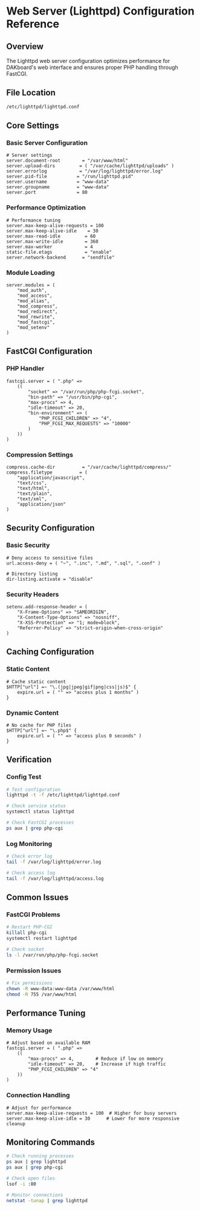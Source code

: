 # Web Server (Lighttpd) Configuration Reference

## Overview
The Lighttpd web server configuration optimizes performance for DAKboard's web interface and ensures proper PHP handling through FastCGI.

## File Location
```bash
/etc/lighttpd/lighttpd.conf
```

## Core Settings

### Basic Server Configuration
```nginx
# Server settings
server.document-root        = "/var/www/html"
server.upload-dirs         = ( "/var/cache/lighttpd/uploads" )
server.errorlog            = "/var/log/lighttpd/error.log"
server.pid-file           = "/run/lighttpd.pid"
server.username           = "www-data"
server.groupname          = "www-data"
server.port               = 80
```

### Performance Optimization
```nginx
# Performance tuning
server.max-keep-alive-requests = 100
server.max-keep-alive-idle    = 30
server.max-read-idle         = 60
server.max-write-idle        = 360
server.max-worker            = 4
static-file.etags            = "enable"
server.network-backend      = "sendfile"
```

### Module Loading
```nginx
server.modules = (
    "mod_auth",
    "mod_access",
    "mod_alias",
    "mod_compress",
    "mod_redirect",
    "mod_rewrite",
    "mod_fastcgi",
    "mod_setenv"
)
```

## FastCGI Configuration

### PHP Handler
```nginx
fastcgi.server = ( ".php" =>
    ((
        "socket" => "/var/run/php/php-fcgi.socket",
        "bin-path" => "/usr/bin/php-cgi",
        "max-procs" => 4,
        "idle-timeout" => 20,
        "bin-environment" => (
            "PHP_FCGI_CHILDREN" => "4",
            "PHP_FCGI_MAX_REQUESTS" => "10000"
        )
    ))
)
```

### Compression Settings
```nginx
compress.cache-dir          = "/var/cache/lighttpd/compress/"
compress.filetype          = (
    "application/javascript",
    "text/css",
    "text/html",
    "text/plain",
    "text/xml",
    "application/json"
)
```

## Security Configuration

### Basic Security
```nginx
# Deny access to sensitive files
url.access-deny = ( "~", ".inc", ".md", ".sql", ".conf" )

# Directory listing
dir-listing.activate = "disable"
```

### Security Headers
```nginx
setenv.add-response-header = (
    "X-Frame-Options" => "SAMEORIGIN",
    "X-Content-Type-Options" => "nosniff",
    "X-XSS-Protection" => "1; mode=block",
    "Referrer-Policy" => "strict-origin-when-cross-origin"
)
```

## Caching Configuration

### Static Content
```nginx
# Cache static content
$HTTP["url"] =~ "\.(jpg|jpeg|gif|png|css|js)$" {
    expire.url = ( "" => "access plus 1 months" )
}
```

### Dynamic Content
```nginx
# No cache for PHP files
$HTTP["url"] =~ "\.php$" {
    expire.url = ( "" => "access plus 0 seconds" )
}
```

## Verification

### Config Test
```bash
# Test configuration
lighttpd -t -f /etc/lighttpd/lighttpd.conf

# Check service status
systemctl status lighttpd

# Check FastCGI processes
ps aux | grep php-cgi
```

### Log Monitoring
```bash
# Check error log
tail -f /var/log/lighttpd/error.log

# Check access log
tail -f /var/log/lighttpd/access.log
```

## Common Issues

### FastCGI Problems
```bash
# Restart PHP-CGI
killall php-cgi
systemctl restart lighttpd

# Check socket
ls -l /var/run/php/php-fcgi.socket
```

### Permission Issues
```bash
# Fix permissions
chown -R www-data:www-data /var/www/html
chmod -R 755 /var/www/html
```

## Performance Tuning

### Memory Usage
```nginx
# Adjust based on available RAM
fastcgi.server = ( ".php" =>
    ((
        "max-procs" => 4,        # Reduce if low on memory
        "idle-timeout" => 20,    # Increase if high traffic
        "PHP_FCGI_CHILDREN" => "4"
    ))
)
```

### Connection Handling
```nginx
# Adjust for performance
server.max-keep-alive-requests = 100  # Higher for busy servers
server.max-keep-alive-idle = 30      # Lower for more responsive cleanup
```

## Monitoring Commands
```bash
# Check running processes
ps aux | grep lighttpd
ps aux | grep php-cgi

# Check open files
lsof -i :80

# Monitor connections
netstat -tunap | grep lighttpd
```
